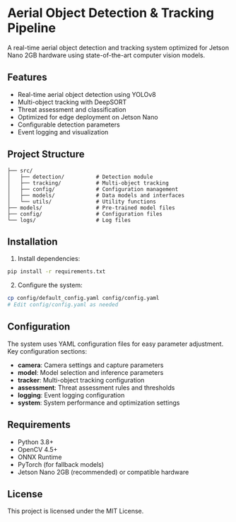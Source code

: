 # Aerial Object Detection & Tracking Pipeline

A real-time aerial object detection and tracking system optimized for Jetson Nano 2GB hardware using state-of-the-art computer vision models.

## Features

- Real-time aerial object detection using YOLOv8
- Multi-object tracking with DeepSORT
- Threat assessment and classification
- Optimized for edge deployment on Jetson Nano
- Configurable detection parameters
- Event logging and visualization

## Project Structure

```
├── src/
│   ├── detection/          # Detection module
│   ├── tracking/           # Multi-object tracking
│   ├── config/             # Configuration management
│   ├── models/             # Data models and interfaces
│   └── utils/              # Utility functions
├── models/                 # Pre-trained model files
├── config/                 # Configuration files
└── logs/                   # Log files
```

## Installation

1. Install dependencies:
```bash
pip install -r requirements.txt
```

2. Configure the system:
```bash
cp config/default_config.yaml config/config.yaml
# Edit config/config.yaml as needed
```

## Configuration

The system uses YAML configuration files for easy parameter adjustment. Key configuration sections:

- **camera**: Camera settings and capture parameters
- **model**: Model selection and inference parameters
- **tracker**: Multi-object tracking configuration
- **assessment**: Threat assessment rules and thresholds
- **logging**: Event logging configuration
- **system**: System performance and optimization settings

## Requirements

- Python 3.8+
- OpenCV 4.5+
- ONNX Runtime
- PyTorch (for fallback models)
- Jetson Nano 2GB (recommended) or compatible hardware

## License

This project is licensed under the MIT License.